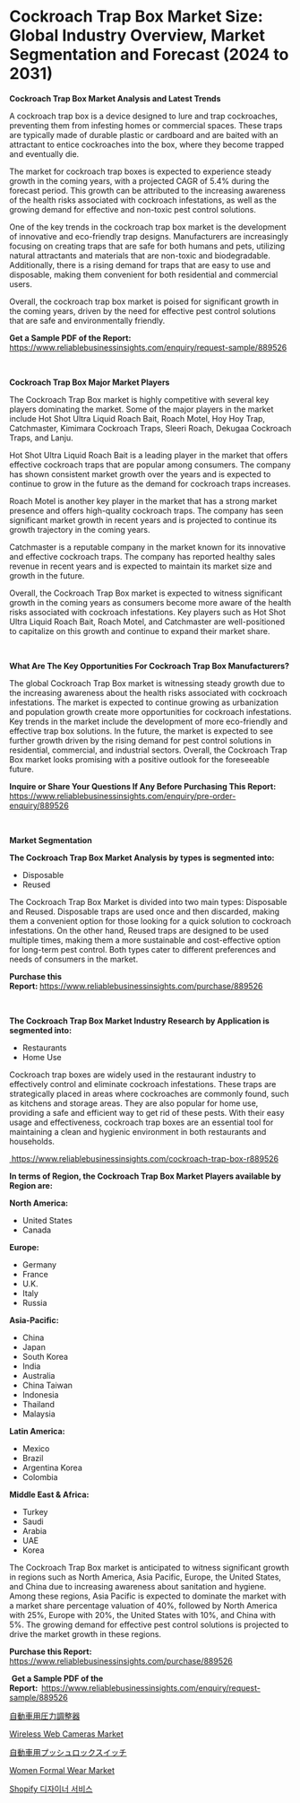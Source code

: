 <p><h1>Cockroach Trap Box Market Size: Global Industry Overview, Market Segmentation and Forecast (2024 to 2031)</h1></p><p><strong>Cockroach Trap Box Market Analysis and Latest Trends</strong></p>
<p><p>A cockroach trap box is a device designed to lure and trap cockroaches, preventing them from infesting homes or commercial spaces. These traps are typically made of durable plastic or cardboard and are baited with an attractant to entice cockroaches into the box, where they become trapped and eventually die.</p><p>The market for cockroach trap boxes is expected to experience steady growth in the coming years, with a projected CAGR of 5.4% during the forecast period. This growth can be attributed to the increasing awareness of the health risks associated with cockroach infestations, as well as the growing demand for effective and non-toxic pest control solutions.</p><p>One of the key trends in the cockroach trap box market is the development of innovative and eco-friendly trap designs. Manufacturers are increasingly focusing on creating traps that are safe for both humans and pets, utilizing natural attractants and materials that are non-toxic and biodegradable. Additionally, there is a rising demand for traps that are easy to use and disposable, making them convenient for both residential and commercial users.</p><p>Overall, the cockroach trap box market is poised for significant growth in the coming years, driven by the need for effective pest control solutions that are safe and environmentally friendly.</p></p>
<p><strong>Get a Sample PDF of the Report:&nbsp;</strong> <a href="https://www.reliablebusinessinsights.com/enquiry/request-sample/889526">https://www.reliablebusinessinsights.com/enquiry/request-sample/889526</a></p>
<p>&nbsp;</p>
<p><strong>Cockroach Trap Box Major Market Players</strong></p>
<p><p>The Cockroach Trap Box market is highly competitive with several key players dominating the market. Some of the major players in the market include Hot Shot Ultra Liquid Roach Bait, Roach Motel, Hoy Hoy Trap, Catchmaster, Kimimara Cockroach Traps, Sleeri Roach, Dekugaa Cockroach Traps, and Lanju.</p><p>Hot Shot Ultra Liquid Roach Bait is a leading player in the market that offers effective cockroach traps that are popular among consumers. The company has shown consistent market growth over the years and is expected to continue to grow in the future as the demand for cockroach traps increases.</p><p>Roach Motel is another key player in the market that has a strong market presence and offers high-quality cockroach traps. The company has seen significant market growth in recent years and is projected to continue its growth trajectory in the coming years.</p><p>Catchmaster is a reputable company in the market known for its innovative and effective cockroach traps. The company has reported healthy sales revenue in recent years and is expected to maintain its market size and growth in the future.</p><p>Overall, the Cockroach Trap Box market is expected to witness significant growth in the coming years as consumers become more aware of the health risks associated with cockroach infestations. Key players such as Hot Shot Ultra Liquid Roach Bait, Roach Motel, and Catchmaster are well-positioned to capitalize on this growth and continue to expand their market share.</p></p>
<p>&nbsp;</p>
<p><strong>What Are The Key Opportunities For Cockroach Trap Box Manufacturers?</strong></p>
<p><p>The global Cockroach Trap Box market is witnessing steady growth due to the increasing awareness about the health risks associated with cockroach infestations. The market is expected to continue growing as urbanization and population growth create more opportunities for cockroach infestations. Key trends in the market include the development of more eco-friendly and effective trap box solutions. In the future, the market is expected to see further growth driven by the rising demand for pest control solutions in residential, commercial, and industrial sectors. Overall, the Cockroach Trap Box market looks promising with a positive outlook for the foreseeable future.</p></p>
<p><strong>Inquire or Share Your Questions If Any Before Purchasing This Report:</strong> <a href="https://www.reliablebusinessinsights.com/enquiry/pre-order-enquiry/889526">https://www.reliablebusinessinsights.com/enquiry/pre-order-enquiry/889526</a></p>
<p>&nbsp;</p>
<p><strong>Market Segmentation</strong></p>
<p><strong>The Cockroach Trap Box Market Analysis by types is segmented into:</strong></p>
<p><ul><li>Disposable</li><li>Reused</li></ul></p>
<p><p>The Cockroach Trap Box Market is divided into two main types: Disposable and Reused. Disposable traps are used once and then discarded, making them a convenient option for those looking for a quick solution to cockroach infestations. On the other hand, Reused traps are designed to be used multiple times, making them a more sustainable and cost-effective option for long-term pest control. Both types cater to different preferences and needs of consumers in the market.</p></p>
<p><strong>Purchase this Report:&nbsp;</strong><a href="https://www.reliablebusinessinsights.com/purchase/889526">https://www.reliablebusinessinsights.com/purchase/889526</a></p>
<p>&nbsp;</p>
<p><strong>The Cockroach Trap Box Market Industry Research by Application is segmented into:</strong></p>
<p><ul><li>Restaurants</li><li>Home Use</li></ul></p>
<p><p>Cockroach trap boxes are widely used in the restaurant industry to effectively control and eliminate cockroach infestations. These traps are strategically placed in areas where cockroaches are commonly found, such as kitchens and storage areas. They are also popular for home use, providing a safe and efficient way to get rid of these pests. With their easy usage and effectiveness, cockroach trap boxes are an essential tool for maintaining a clean and hygienic environment in both restaurants and households.</p></p>
<p><a href="https://www.reliablebusinessinsights.com/cockroach-trap-box-r889526">&nbsp;https://www.reliablebusinessinsights.com/cockroach-trap-box-r889526</a></p>
<p><strong>In terms of Region, the Cockroach Trap Box Market Players available by Region are:</strong></p>
<p>
    <p> <strong> North America: </strong>
        <ul>
            <li>United States</li>
            <li>Canada</li>
        </ul>
        </p> 
    <p> <strong> Europe: </strong>
        <ul>
            <li>Germany</li>
            <li>France</li>
            <li>U.K.</li>
            <li>Italy</li>
            <li>Russia</li>
        </ul>
        </p> 
    <p> <strong> Asia-Pacific: </strong>
        <ul>
            <li>China</li>
            <li>Japan</li>
            <li>South Korea</li>
            <li>India</li>
            <li>Australia</li>
            <li>China Taiwan</li>
            <li>Indonesia</li>
            <li>Thailand</li>
            <li>Malaysia</li>
        </ul>
        </p> 
    <p> <strong> Latin America: </strong>
        <ul>
            <li>Mexico</li>
            <li>Brazil</li>
            <li>Argentina Korea</li>
            <li>Colombia</li>
        </ul>
        </p> 
    <p> <strong> Middle East & Africa: </strong>
        <ul>
            <li>Turkey</li>
            <li>Saudi</li>
            <li>Arabia</li>
            <li>UAE</li>
            <li>Korea</li>
        </ul>
    </p>
    </p>
<p><p>The Cockroach Trap Box market is anticipated to witness significant growth in regions such as North America, Asia Pacific, Europe, the United States, and China due to increasing awareness about sanitation and hygiene. Among these regions, Asia Pacific is expected to dominate the market with a market share percentage valuation of 40%, followed by North America with 25%, Europe with 20%, the United States with 10%, and China with 5%. The growing demand for effective pest control solutions is projected to drive the market growth in these regions.</p></p>
<p><strong>Purchase this Report: </strong><a href="https://www.reliablebusinessinsights.com/purchase/889526">https://www.reliablebusinessinsights.com/purchase/889526</a></p>
<p>&nbsp;<strong>Get a Sample PDF of the Report:&nbsp;&nbsp;</strong><a href="https://www.reliablebusinessinsights.com/enquiry/request-sample/889526">https://www.reliablebusinessinsights.com/enquiry/request-sample/889526</a></p>
<p><strong></strong></p>
<p><p><a href="https://github.com/RodHoppe07/Market-Research-Report-List-2/blob/main/1324242140381.md">自動車用圧力調整器</a></p><p><a href="https://github.com/kmatchooka/Market-Research-Report-List-1/blob/main/wireless-web-cameras-market.md">Wireless Web Cameras Market</a></p><p><a href="https://github.com/reliezer65/Market-Research-Report-List-1/blob/main/7786924140382.md">自動車用プッシュロックスイッチ</a></p><p><a href="https://github.com/zmnbyevx75/Market-Research-Report-List-1/blob/main/women-formal-wear-market.md">Women Formal Wear Market</a></p><p><a href="https://github.com/jimahmed0511/Market-Research-Report-List-1/blob/main/5489257148276.md">Shopify 디자이너 서비스</a></p></p>